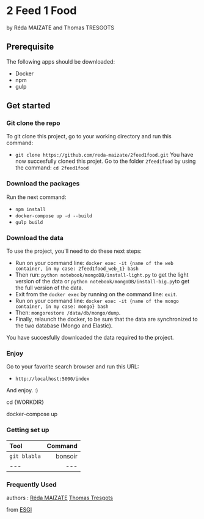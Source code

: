 # 2 Feed 1 Food
by Réda MAIZATE and Thomas TRESGOTS

## Prerequisite
The following apps should be downloaded:
- Docker
- npm
- gulp

## Get started
### Git clone the repo

To git clone this project, go to your working directory and run this command:
- `git clone https://github.com/reda-maizate/2feed1food.git`
You have now succesfully cloned this projet.
Go to the folder `2feed1food` by using the command: `cd 2feed1food`

### Download the packages
Run the next command:
- `npm install`
- `docker-compose up -d --build`
- `gulp build`

### Download the data
To use the project, you'll need to do these next steps:
- Run on your command line: `docker exec -it {name of the web container, in my case: 2feed1food_web_1} bash`
- Then run: `python notebook/mongoDB/install-light.py` to get the light version of the data or `python notebook/mongoDB/install-big.py`to get the full version of the data.
- Exit from the `docker exec` by running on the command line: `exit`.
- Run on your command line: `docker exec -it {name of the mongo container, in my case: mongo} bash`
- Then: `mongorestore /data/db/mongo/dump`.
- Finally, relaunch the docker, to be sure that the data are synchronized to the two database (Mongo and Elastic). 

You have succesfully downloaded the data required to the project.

### Enjoy
Go to your favorite search browser and run this URL:
- `http://localhost:5000/index`

And enjoy. :)

cd {WORKDIR}

docker-compose up
### Getting set up

|  Tool  | Command |
|:---  |   ---:   | 
|  `git blabla` | bonsoir |
|   ---  |   ---   |



### Frequently Used


authors :
[Réda MAIZATE](https://github.com/reda-maizate)
[Thomas Tresgots](https://github.com/Taumah)

from [ESGI](https://www.esgi.fr/)
